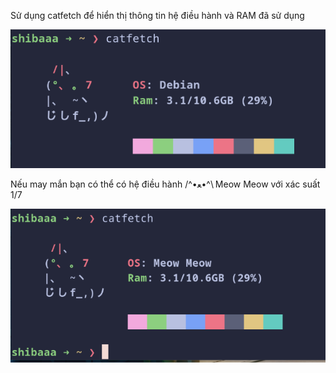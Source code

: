 Sử dụng catfetch để hiển thị thông tin hệ điều hành và RAM đã sử dụng

![alt text](image1.png)


Nếu may mắn bạn có thể có hệ điều hành /^⁠•⁠ﻌ⁠•⁠^⁠\ Meow Meow với xác suất 1/7

![alt text](image2.png)